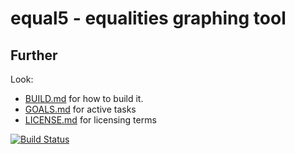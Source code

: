 equal5 - equalities graphing tool
=================================

Further
-------

Look:
 - [BUILD.md](BUILD.md) for how to build it.
 - [GOALS.md](GOALS.md) for active tasks
 - [LICENSE.md](LICENSE.md) for licensing terms

[![Build Status](https://drone.io/github.com/captain-protect/equal5/status.png)](https://drone.io/github.com/captain-protect/equal5/latest)